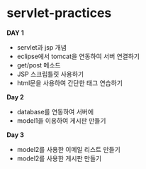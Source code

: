 # servlet-practices

**DAY 1**

- servlet과 jsp 개념
- eclipse에서 tomcat을 연동하여 서버 연결하기
- get/post 메소드
- JSP 스크립틀릿 사용하기
- html문을 사용하여 간단한 태그 연습하기

**Day 2**

- database를 연동하여 서버에 
- model1을 이용하여 게시판 만들기


**Day 3**
- model2를 사용한 이메일 리스트 만들기
- model2를 사용한 게시판 만들기

